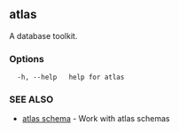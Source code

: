 ## atlas

A database toolkit.

### Options

```
  -h, --help   help for atlas
```

### SEE ALSO

* [atlas schema](atlas_schema.md)	 - Work with atlas schemas

